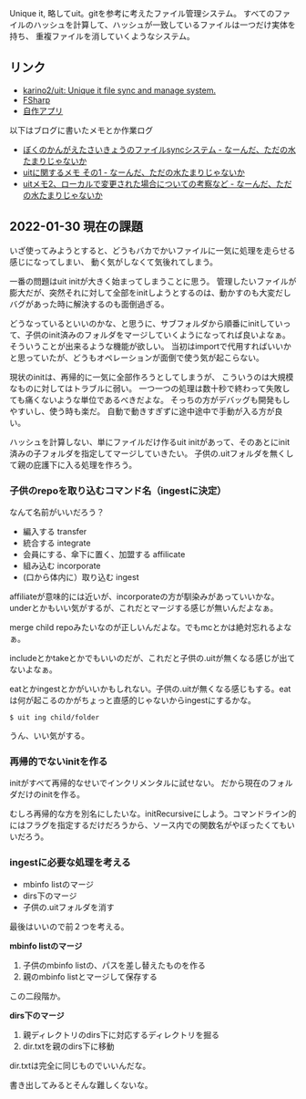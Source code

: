 Unique it, 略してuit。gitを参考に考えたファイル管理システム。
すべてのファイルのハッシュを計算して、ハッシュが一致しているファイルは一つだけ実体を持ち、
重複ファイルを消していくようなシステム。

## リンク

- [karino2/uit: Unique it file sync and manage system.](https://github.com/karino2/uit)
- [FSharp](FSharp.md)
- [自作アプリ](自作アプリ.md)

以下はブログに書いたメモとか作業ログ

- [ぼくのかんがえたさいきょうのファイルsyncシステム - なーんだ、ただの水たまりじゃないか](https://karino2.github.io/2020/11/12/saikyou_file_sync.html)
- [uitに関するメモ その1 - なーんだ、ただの水たまりじゃないか](https://karino2.github.io/2020/12/11/uit_memo_1.html)
- [uitメモ2、ローカルで変更された場合についての考察など - なーんだ、ただの水たまりじゃないか](https://karino2.github.io/2020/12/20/uit_memo_2.html)

## 2022-01-30 現在の課題

いざ使ってみようとすると、どうもバカでかいファイルに一気に処理を走らせる感じになってしまい、
動く気がしなくて気後れてしまう。

一番の問題はuit initが大きく始まってしまうことに思う。
管理したいファイルが膨大だが、突然それに対して全部をinitしようとするのは、動かすのも大変だしバグがあった時に解決するのも面倒過ぎる。

どうなっているといいのかな、と思うに、サブフォルダから順番にinitしていって、子供のinit済みのフォルダをマージしていくようになってれば良いよなぁ。
そういうことが出来るような機能が欲しい。
当初はimportで代用すればいいかと思っていたが、どうもオペレーションが面倒で使う気が起こらない。

現状のinitは、再帰的に一気に全部作ろうとしてしまうが、
こういうのは大規模なものに対してはトラブルに弱い。
一つ一つの処理は数十秒で終わって失敗しても痛くないような単位であるべきだよな。
そっちの方がデバッグも開発もしやすいし、使う時も楽だ。
自動で動きすぎずに途中途中で手動が入る方が良い。

ハッシュを計算しない、単にファイルだけ作るuit initがあって、そのあとにinit済みの子フォルダを指定してマージしていきたい。
子供の.uitフォルダを無くして親の庇護下に入る処理を作ろう。

### 子供のrepoを取り込むコマンド名（ingestに決定）

なんて名前がいいだろう？

- 編入する transfer
- 統合する integrate
- 会員にする、傘下に置く、加盟する affilicate
- 組み込む incorporate
- (口から体内に）取り込む ingest

affiliateが意味的には近いが、incorporateの方が馴染みがあっていいかな。underとかもいい気がするが、これだとマージする感じが無いんだよなぁ。

merge child repoみたいなのが正しいんだよな。でもmcとかは絶対忘れるよなぁ。

includeとかtakeとかでもいいのだが、これだと子供の.uitが無くなる感じが出てないよなぁ。

eatとかingestとかがいいかもしれない。子供の.uitが無くなる感じもする。eatは何が起こるのかがちょっと直感的じゃないからingestにするかな。

```
$ uit ing child/folder
```

うん、いい気がする。

### 再帰的でないinitを作る

initがすべて再帰的なせいでインクリメンタルに試せない。
だから現在のフォルダだけのinitを作る。

むしろ再帰的な方を別名にしたいな。initRecursiveにしよう。コマンドライン的にはフラグを指定するだけだろうから、ソース内での関数名がやぼったくてもいいだろう。

### ingestに必要な処理を考える

- mbinfo listのマージ
- dirs下のマージ
- 子供の.uitフォルダを消す

最後はいいので前２つを考える。

**mbinfo listのマージ**

1. 子供のmbinfo listの、パスを差し替えたものを作る
2. 親のmbinfo listとマージして保存する

この二段階か。

**dirs下のマージ**

1. 親ディレクトリのdirs下に対応するディレクトリを掘る
2. dir.txtを親のdirs下に移動

dir.txtは完全に同じものでいいんだな。

書き出してみるとそんな難しくないな。